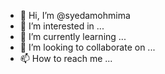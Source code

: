 - 👋 Hi, I’m @syedamohmima
- 👀 I’m interested in ...
- 🌱 I’m currently learning ...
- 💞️ I’m looking to collaborate on ...
- 📫 How to reach me ...

<!---
syedamohmima/syedamohmima is a ✨ special ✨ repository because its `README.md` (this file) appears on your GitHub profile.
You can click the Preview link to take a look at your changes.
--->
